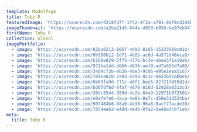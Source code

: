 ```yaml
---
template: ModelPage
title: Toby R
featuredImage: 'https://ucarecdn.com/4218fd7f-1f42-4f2a-a791-8ef0cd198bb5/'
imageThumbnail: 'https://ucarecdn.com/a2ba21d5-044e-4950-b950-be97eb947f49/'
firstName: Toby R
collection: Global
imagePortfolio:
  - image: 'https://ucarecdn.com/82ba6213-805f-4d92-8165-15333569c01b/'
  - image: 'https://ucarecdn.com/0b390b12-1d71-4b2b-ac6d-4a572d46eca9/'
  - image: 'https://ucarecdn.com/b168e829-5f75-477b-bc3e-abea5f1a19a6/'
  - image: 'https://ucarecdn.com/972be14d-d666-4636-aef9-ad7a655d7a09/'
  - image: 'https://ucarecdn.com/3484c73b-eb26-4be3-9c06-e95e1eaa5167/'
  - image: 'https://ucarecdn.com/784ea6cb-2a93-439a-8c1c-6653b91abbeb/'
  - image: 'https://ucarecdn.com/6b63fa9d-771c-48f1-bee5-92f21f455d1d/'
  - image: 'https://ucarecdn.com/bd6fdf6d-9faf-4676-816d-52928a0313cd/'
  - image: 'https://ucarecdn.com/30dc5544-959d-4c2b-84e9-12971b972501/'
  - image: 'https://ucarecdn.com/e0efefe6-daca-4e8b-8e7c-d50e31d534ba/'
  - image: 'https://ucarecdn.com/907484b8-68a9-4e38-96a6-9acf77acde38/'
  - image: 'https://ucarecdn.com/7054eeb2-e4dd-4e4b-8fa2-6a48afcbf1eb/'
meta:
  title: Toby R
---
```


